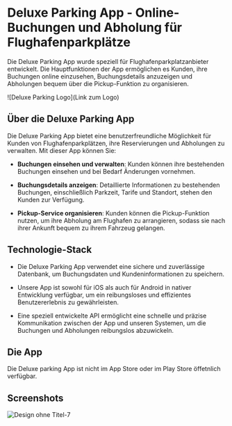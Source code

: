 # Deluxe Parking App - Online-Buchungen und Abholung für Flughafenparkplätze

Die Deluxe Parking App wurde speziell für Flughafenparkplatzanbieter entwickelt. Die Hauptfunktionen der App ermöglichen es Kunden, ihre Buchungen online einzusehen, Buchungsdetails anzuzeigen und Abholungen bequem über die Pickup-Funktion zu organisieren.

![Deluxe Parking Logo](Link zum Logo)

## Über die Deluxe Parking App

Die Deluxe Parking App bietet eine benutzerfreundliche Möglichkeit für Kunden von Flughafenparkplätzen, ihre Reservierungen und Abholungen zu verwalten. Mit dieser App können Sie:

- **Buchungen einsehen und verwalten**: Kunden können ihre bestehenden Buchungen einsehen und bei Bedarf Änderungen vornehmen.

- **Buchungsdetails anzeigen**: Detaillierte Informationen zu bestehenden Buchungen, einschließlich Parkzeit, Tarife und Standort, stehen den Kunden zur Verfügung.

- **Pickup-Service organisieren**: Kunden können die Pickup-Funktion nutzen, um ihre Abholung am Flughafen zu arrangieren, sodass sie nach ihrer Ankunft bequem zu ihrem Fahrzeug gelangen.

## Technologie-Stack

- Die Deluxe Parking App verwendet eine sichere und zuverlässige Datenbank, um Buchungsdaten und Kundeninformationen zu speichern.

- Unsere App ist sowohl für iOS als auch für Android in nativer Entwicklung verfügbar, um ein reibungsloses und effizientes Benutzererlebnis zu gewährleisten.

- Eine speziell entwickelte API ermöglicht eine schnelle und präzise Kommunikation zwischen der App und unseren Systemen, um die Buchungen und Abholungen reibungslos abzuwickeln.

## Die App

Die Deluxe parking App ist nicht im App Store oder im Play Store öffetnlich verfügbar.

## Screenshots

![Design ohne Titel-7](https://github.com/YafesMakesApps/Deluxe-Parking/assets/146208688/6ff655e7-28d3-4eff-9c77-49ef6f3149e0)
